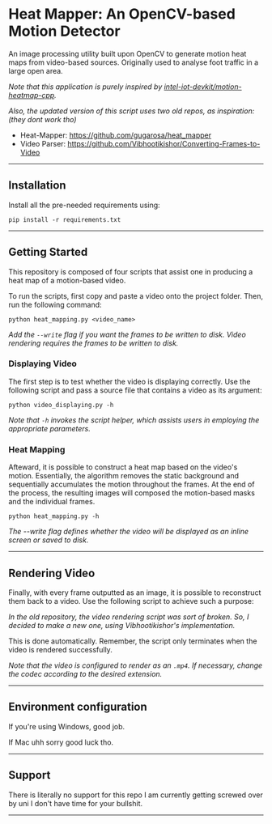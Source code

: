 # Heat Mapper: An OpenCV-based Motion Detector

An image processing utility built upon OpenCV to generate motion heat maps from video-based sources. Originally used to analyse foot traffic in a large open area.

*Note that this application is purely inspired by [intel-iot-devkit/motion-heatmap-cpp](https://github.com/intel-iot-devkit/motion-heatmap-cpp).*

*Also, the updated version of this script uses two old repos, as inspiration: (they dont work tho)*
  - Heat-Mapper: https://github.com/gugarosa/heat_mapper
  - Video Parser: https://github.com/Vibhootikishor/Converting-Frames-to-Video

---

## Installation

Install all the pre-needed requirements using:

```pip install -r requirements.txt```

---

## Getting Started

This repository is composed of four scripts that assist one in producing a heat map of a motion-based video.

To run the scripts, first copy and paste a video onto the project folder. Then, run the following command:

```python heat_mapping.py <video_name> ```

*Add the ```--write``` flag if you want the frames to be written to disk. Video rendering requires the frames to be written to disk.*

### Displaying Video

The first step is to test whether the video is displaying correctly. Use the following script and pass a source file that contains a video as its argument:

```python video_displaying.py -h```

*Note that `-h` invokes the script helper, which assists users in employing the appropriate parameters.*

### Heat Mapping

Afteward, it is possible to construct a heat map based on the video's motion. Essentially, the algorithm removes the static background and sequentially accumulates the motion throughout the frames. At the end of the process, the resulting images will composed the motion-based masks and the individual frames.

```python heat_mapping.py -h```

*The --write flag defines whether the video will be displayed as an inline screen or saved to disk.*

---
## Rendering Video

Finally, with every frame outputted as an image, it is possible to reconstruct them back to a video. Use the following script to achieve such a purpose:

*In the old repository, the video rendering script was sort of broken. So, I decided to make a new one, using Vibhootikishor's implementation.*

This is done automatically. Remember, the script only terminates when the video is rendered successfully.

*Note that the video is configured to render as an `.mp4`. If necessary, change the codec according to the desired extension.*

---

## Environment configuration

If you're using Windows, good job.

If Mac uhh sorry good luck tho.

---

## Support

There is literally no support for this repo I am currently getting screwed over by uni I don't have time for your bullshit.

---
